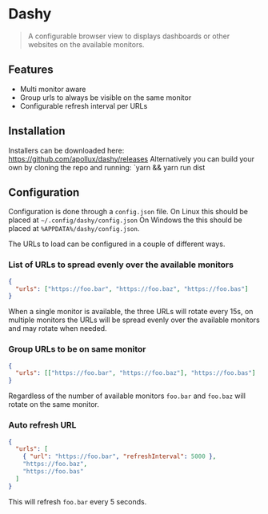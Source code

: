 # Dashy

> A configurable browser view to displays dashboards or other websites on the
> available monitors.

## Features

- Multi monitor aware
- Group urls to always be visible on the same monitor
- Configurable refresh interval per URLs

## Installation

Installers can be downloaded here: https://github.com/apollux/dashy/releases
Alternatively you can build your own by cloning the repo and running:
`yarn && yarn run dist

## Configuration

Configuration is done through a `config.json` file. On Linux this should be
placed at `~/.config/dashy/config.json` On Windows the this should be placed at
`%APPDATA%/dashy/config.json`.

The URLs to load can be configured in a couple of different ways.

### List of URLs to spread evenly over the available monitors

```json
{
  "urls": ["https://foo.bar", "https://foo.baz", "https://foo.bas"]
}
```

When a single monitor is available, the three URLs will rotate every 15s, on multiple monitors the URLs will be spread evenly over the available monitors and may rotate when needed.

### Group URLs to be on same monitor

```json
{
  "urls": [["https://foo.bar", "https://foo.baz"], "https://foo.bas"]
}
```

Regardless of the number of available monitors `foo.bar` and `foo.baz` will rotate on the same monitor.

### Auto refresh URL

```json
{
  "urls": [
    { "url": "https://foo.bar", "refreshInterval": 5000 },
    "https://foo.baz",
    "https://foo.bas"
  ]
}
```

This will refresh `foo.bar` every 5 seconds.
